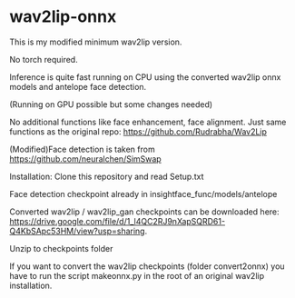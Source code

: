 # wav2lip-onnx
This is my modified minimum wav2lip version.

No torch required.

Inference is quite fast running on CPU using the converted wav2lip onnx models and antelope face detection.

(Running on GPU possible but some changes needed)

No additional functions like face enhancement, face alignment.
Just same functions as the original repo: https://github.com/Rudrabha/Wav2Lip

(Modified)Face detection is taken from
https://github.com/neuralchen/SimSwap

Installation:
Clone this repository and read Setup.txt

Face detection checkpoint already in insightface_func/models/antelope

Converted wav2lip / wav2lip_gan checkpoints can be downloaded here: 
https://drive.google.com/file/d/1_l4QC2RJ9nXapSQRD61-Q4KbSApc53HM/view?usp=sharing.

Unzip to checkpoints folder

If you want to convert the wav2lip checkpoints (folder convert2onnx) you have to run the script makeonnx.py in the root of an original wav2lip installation.
